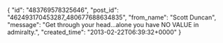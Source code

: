  {
   "id": "483769578325646",
   "post_id": "462493170453287_480677688634835",
   "from_name": "Scott Duncan",
   "message": "Get through your head...alone you have NO VALUE in admiralty.",
   "created_time": "2013-02-22T06:39:32+0000"
 }
